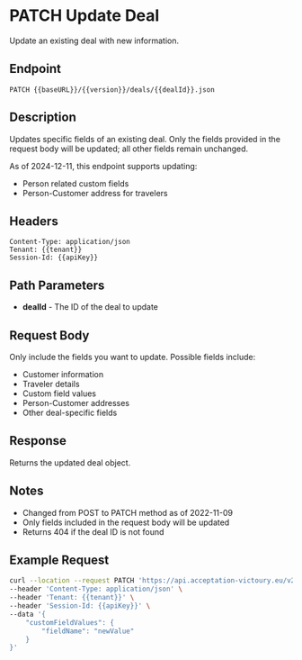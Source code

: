 # PATCH Update Deal

Update an existing deal with new information.

## Endpoint
```
PATCH {{baseURL}}/{{version}}/deals/{{dealId}}.json
```

## Description
Updates specific fields of an existing deal. Only the fields provided in the request body will be updated; all other fields remain unchanged.

As of 2024-12-11, this endpoint supports updating:
- Person related custom fields
- Person-Customer address for travelers

## Headers
```
Content-Type: application/json
Tenant: {{tenant}}
Session-Id: {{apiKey}}
```

## Path Parameters
- **dealId** - The ID of the deal to update

## Request Body
Only include the fields you want to update. Possible fields include:
- Customer information
- Traveler details
- Custom field values
- Person-Customer addresses
- Other deal-specific fields

## Response
Returns the updated deal object.

## Notes
- Changed from POST to PATCH method as of 2022-11-09
- Only fields included in the request body will be updated
- Returns 404 if the deal ID is not found

## Example Request
```bash
curl --location --request PATCH 'https://api.acceptation-victoury.eu/v2/deals/123.json' \
--header 'Content-Type: application/json' \
--header 'Tenant: {{tenant}}' \
--header 'Session-Id: {{apiKey}}' \
--data '{
    "customFieldValues": {
        "fieldName": "newValue"
    }
}'
```